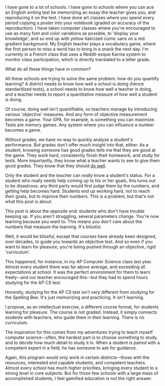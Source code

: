I have gone to a lot of schools. I have gone to schools where you can ace an English writing test be memorizing an essay the teacher gives you, and reproducing it on the test. I have done art classes where you spend every period copying a poster into your notebook (graded on accuracy of the reproduction). I have taken computer classes where you're encouraged to use as many font and color variations as possible, to 'display your knowledge', and so end up with yellow italicized comic sans on a red gradient background. My English teacher plays a vocabulary game, where the first person to miss a word has to bring in a snack the next day. I'm currently in a French class that uses a Reddit-esque Karma system to monitor class participation, which is directly translated to a letter grade.

What do all these things have in common?

All these schools are trying to solve the same problem: how do you quantify learning? A district needs to know how well a school is doing (hence standardized tests), a school needs to know how well a teacher is doing, and a teacher needs to report a quantitative measure of how well a student is doing.

Of course, doing well isn't quantifiable, so teachers manage by introducing various 'objective' measures. And any form of objective measurement becomes a game. Your GPA, for example, is something you can maximize. Tests are memory games. Any system where you can influence a number becomes a game.

Without grades, we have no way to quickly analyze a student's performance. But grades don't offer much insight into that, either. As a student, knowing someone has good grades tells me that they are good at the game. They work hard, consistently finish their homework, and study for tests. More importantly, they know what a teacher wants to see to give them good grades. They know that they should [do well](http://anonymouslawyer.blogspot.com/2006/05/ive-received-number-of-e-mails-asking.html).

Only the student and the teacher can  *really* know a student's status. For a student who really needs help coming up to his or her goals, this turns out to be disastrous: any third party would first judge them by the numbers, and getting help becomes hard. Students end up working hard, not to reach *their* goals, but to improve their numbers. This is a problem, but that's not what this post is about.

This post is about the opposite end: students who don't have trouble keeping up. If you aren't struggling, several parameters change. You're now learning because you *want* to. This means you don't care about the numbers that measure the learning. It's blissful.

Well, it would be blissful, except that courses have already been designed, over decades, to guide you towards an objective test. And so even if you want to learn for pleasure, you're being pushed through an objective, rigid 'curriculum'.

This happened, for instance, in my AP Computer Science class last year. Almost every student there was far above average, and exceeding all expectations at school. It was the perfect environment for them to learn freely--and our teacher encouraged this--but they had to spend hours studying for the AP CS test.

Honestly, studying for the AP CS test isn't very different from studying for the Spelling Bee. It's just memorizing and practicing. It isn't learning.

I propose, as an intellectual exercise, a different course format, for students learning for pleasure. The course is *not* graded. Instead, it simply connects students with teachers, who guide them in their learning. There is no curriculum.

The inspiration for this comes from my adventures trying to teach myself computer science--often, the hardest part is to choose something to study, and to decide how much detail to study it in. When a student is paired with a competent expert in a field, he has someone to ask for guidance.

Again, this program would only work in certain districts--those with the resources, interested and capable students, and competent teachers. Almost every school has much higher priorities, bringing every student to a strong level in core subjects. But for those few schools with a large mass of accomplished students, I feel gamified education is not the right answer.

